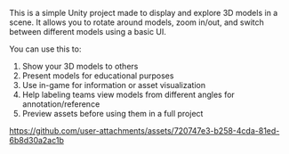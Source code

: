 This is a simple Unity project made to display and explore 3D models in a scene. It allows you to rotate around models, zoom in/out, and switch between different models using a basic UI.

You can use this to:
  1) Show your 3D models to others
  2) Present models for educational purposes
  3) Use in-game for information or asset visualization
  4) Help labeling teams view models from different angles for annotation/reference
  5) Preview assets before using them in a full project

https://github.com/user-attachments/assets/720747e3-b258-4cda-81ed-6b8d30a2ac1b
